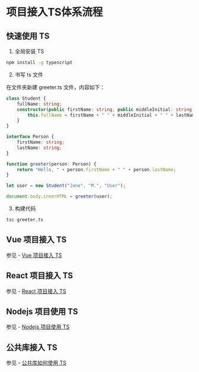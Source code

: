 # 项目接入TS体系流程

## 快速使用 TS

1. 全局安装 TS

```sh
npm install -g typescript
```

2. 书写 ts 文件

在文件夹新建 greeter.ts  文件，内容如下：

```typescript
class Student {
    fullName: string;
    constructor(public firstName: string, public middleInitial: string, public lastName: string) {
        this.fullName = firstName + " " + middleInitial + " " + lastName;
    }
}

interface Person {
    firstName: string;
    lastName: string;
}

function greeter(person: Person) {
    return "Hello, " + person.firstName + " " + person.lastName;
}

let user = new Student("Jane", "M.", "User");

document.body.innerHTML = greeter(user);
```

3. 构建代码

```sh
tsc greeter.ts
```

## Vue 项目接入 TS

参见 - [Vue 项目接入 TS](./Vue项目接入TS.md)

## React 项目接入 TS

参见 - [React 项目接入 TS](./React项目接入TS.md)

## Nodejs 项目使用 TS

参见 - [Nodejs 项目使用 TS](./Nodejs项目使用TS.md)

## 公共库接入 TS

参见 - [公共库如何使用 TS](./公共库如何使用TS.md)


